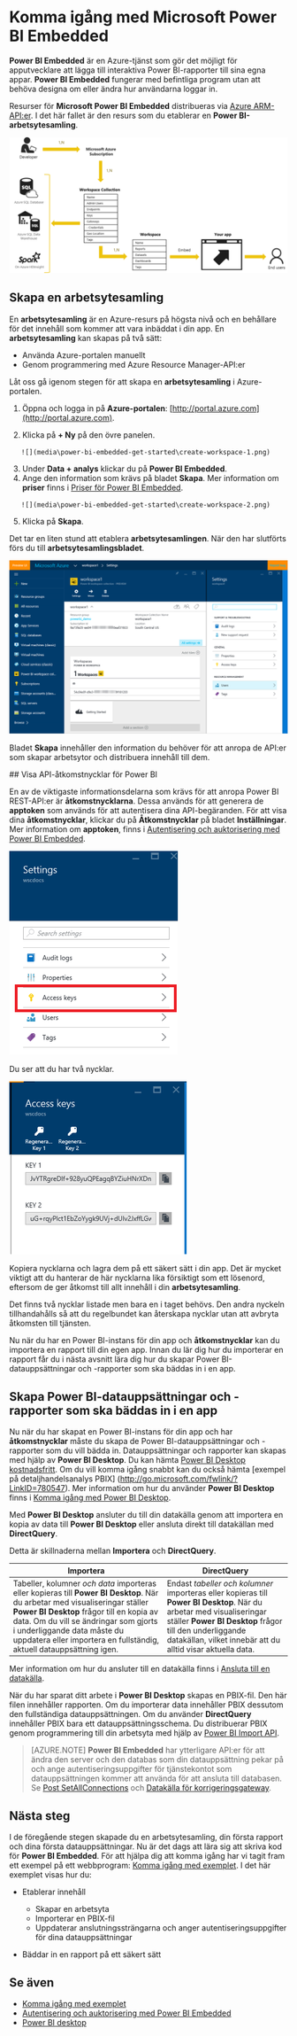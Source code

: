 <properties
   pageTitle="Komma igång med Microsoft Power BI Embedded"
   description="Power BI Embedded lägger till interaktiva Power BI-rapporter i dina Business Intelligence-appar"
   services="power-bi-embedded"
   documentationCenter=""
   authors="minewiskan"
   manager="NA"
   editor=""
   tags=""/>
<tags
   ms.service="power-bi-embedded"
   ms.devlang="NA"
   ms.topic="hero-article"
   ms.tgt_pltfrm="NA"
   ms.workload="powerbi"
   ms.date="07/05/2016"
   ms.author="owend"/>

# Komma igång med Microsoft Power BI Embedded

**Power BI Embedded** är en Azure-tjänst som gör det möjligt för apputvecklare att lägga till interaktiva Power BI-rapporter till sina egna appar. **Power BI Embedded** fungerar med befintliga program utan att behöva designa om eller ändra hur användarna loggar in.

Resurser för **Microsoft Power BI Embedded** distribueras via [Azure ARM-API:er](https://msdn.microsoft.com/library/mt712306.aspx). I det här fallet är den resurs som du etablerar en **Power BI-arbetsytesamling**.

![](media\power-bi-embedded-get-started\introduction.png)

## Skapa en arbetsytesamling
En **arbetsytesamling** är en Azure-resurs på högsta nivå och en behållare för det innehåll som kommer att vara inbäddat i din app. En **arbetsytesamling** kan skapas på två sätt:

   -    Använda Azure-portalen manuellt
   -    Genom programmering med Azure Resource Manager-API:er

Låt oss gå igenom stegen för att skapa en **arbetsytesamling** i Azure-portalen.

   1.   Öppna och logga in på **Azure-portalen**: [http://portal.azure.com](http://portal.azure.com).

   2.   Klicka på **+ Ny** på den övre panelen.

       ![](media\power-bi-embedded-get-started\create-workspace-1.png)

   3.   Under **Data + analys** klickar du på **Power BI Embedded**.
   4.   Ange den information som krävs på bladet **Skapa**. Mer information om **priser** finns i [Priser för Power BI Embedded](http://go.microsoft.com/fwlink/?LinkID=760527).

       ![](media\power-bi-embedded-get-started\create-workspace-2.png)

   5. Klicka på **Skapa**.

Det tar en liten stund att etablera **arbetsytesamlingen**. När den har slutförts förs du till **arbetsytesamlingsbladet**.

   ![](media\power-bi-embedded-get-started\create-workspace-3.png)

Bladet **Skapa** innehåller den information du behöver för att anropa de API:er som skapar arbetsytor och distribuera innehåll till dem.

<a name="view-access-keys"/>
## Visa API-åtkomstnycklar för Power BI 

En av de viktigaste informationsdelarna som krävs för att anropa Power BI REST-API:er är  **åtkomstnycklarna**. Dessa används för att generera de **apptoken** som används för att autentisera dina API-begäranden. För att visa dina **åtkomstnycklar**, klickar du på **Åtkomstnycklar** på bladet **Inställningar**. Mer information om **apptoken**, finns i [Autentisering och auktorisering med Power BI Embedded](power-bi-embedded-app-token-flow.md).

   ![](media\power-bi-embedded-get-started\access-keys.png)

Du ser att du har två nycklar.

   ![](media\power-bi-embedded-get-started\access-keys-2.png)

Kopiera nycklarna och lagra dem på ett säkert sätt i din app. Det är mycket viktigt att du hanterar de här nycklarna lika försiktigt som ett lösenord, eftersom de ger åtkomst till allt innehåll i din **arbetsytesamling**.

Det finns två nycklar listade men bara en i taget behövs. Den andra nyckeln tillhandahålls så att du regelbundet kan återskapa nycklar utan att avbryta åtkomsten till tjänsten.

Nu när du har en Power BI-instans för din app och **åtkomstnycklar** kan du importera en rapport till din egen app. Innan du lär dig hur du importerar en rapport får du i nästa avsnitt lära dig hur du skapar Power BI-datauppsättningar och -rapporter som ska bäddas in i en app.

## Skapa Power BI-datauppsättningar och -rapporter som ska bäddas in i en app

Nu när du har skapat en Power BI-instans för din app och har **åtkomstnycklar** måste du skapa de Power BI-datauppsättningar och -rapporter som du vill bädda in. Datauppsättningar och rapporter kan skapas med hjälp av **Power BI Desktop**. Du kan hämta [Power BI Desktop kostnadsfritt](https://powerbi.microsoft.com/documentation/powerbi-desktop-get-the-desktop/). Om du vill komma igång snabbt kan du också hämta [exempel på detaljhandelsanalys PBIX] (http://go.microsoft.com/fwlink/?LinkID=780547). Mer information om hur du använder **Power BI Desktop** finns i [Komma igång med Power BI Desktop](https://powerbi.microsoft.com/en-us/guided-learning/powerbi-learning-0-2-get-started-power-bi-desktop).

Med **Power BI Desktop** ansluter du till din datakälla genom att importera en kopia av data till **Power BI Desktop** eller ansluta direkt till datakällan med **DirectQuery**.

Detta är skillnaderna mellan **Importera** och **DirectQuery**.

|Importera | DirectQuery
|---|---
|Tabeller, kolumner *och data* importeras eller kopieras till **Power BI Desktop**. När du arbetar med visualiseringar ställer **Power BI Desktop** frågor till en kopia av data. Om du vill se ändringar som gjorts i underliggande data måste du uppdatera eller importera en fullständig, aktuell datauppsättning igen.|Endast *tabeller och kolumner* importeras eller kopieras till **Power BI Desktop**. När du arbetar med visualiseringar ställer **Power BI Desktop** frågor till den underliggande datakällan, vilket innebär att du alltid visar aktuella data.

Mer information om hur du ansluter till en datakälla finns i [Ansluta till en datakälla](power-bi-embedded-connect-datasource.md).

När du har sparat ditt arbete i **Power BI Desktop** skapas en PBIX-fil. Den här filen innehåller rapporten. Om du importerar data innehåller PBIX dessutom den fullständiga datauppsättningen. Om du använder **DirectQuery** innehåller PBIX bara ett datauppsättningsschema. Du distribuerar PBIX genom programmering till din arbetsyta med hjälp av [Power BI Import API](https://msdn.microsoft.com/library/mt711504.aspx).

> [AZURE.NOTE] **Power BI Embedded** har ytterligare API:er för att ändra den server och den databas som din datauppsättning pekar på och ange autentiseringsuppgifter för tjänstekontot som datauppsättningen kommer att använda för att ansluta till databasen. Se [Post SetAllConnections](https://msdn.microsoft.com/library/mt711505.aspx) och [Datakälla för korrigeringsgateway](https://msdn.microsoft.com/library/mt711498.aspx).

## Nästa steg
I de föregående stegen skapade du en arbetsytesamling, din första rapport och dina första datauppsättningar. Nu är det dags att lära sig att skriva kod för **Power BI Embedded**. För att hjälpa dig att komma igång har vi tagit fram ett exempel på ett webbprogram: [Komma igång med exemplet](power-bi-embedded-get-started-sample.md). I det här exemplet visas hur du:

  - Etablerar innehåll
      - Skapar en arbetsyta
      - Importerar en PBIX-fil
      - Uppdaterar anslutningssträngarna och anger autentiseringsuppgifter för dina datauppsättningar

  - Bäddar in en rapport på ett säkert sätt

## Se även
- [Komma igång med exemplet](power-bi-embedded-get-started-sample.md)
- [Autentisering och auktorisering med Power BI Embedded](power-bi-embedded-app-token-flow.md)
- [Power BI desktop](https://powerbi.microsoft.com/documentation/powerbi-desktop-get-the-desktop/)



<!--HONumber=sep16_HO1-->


